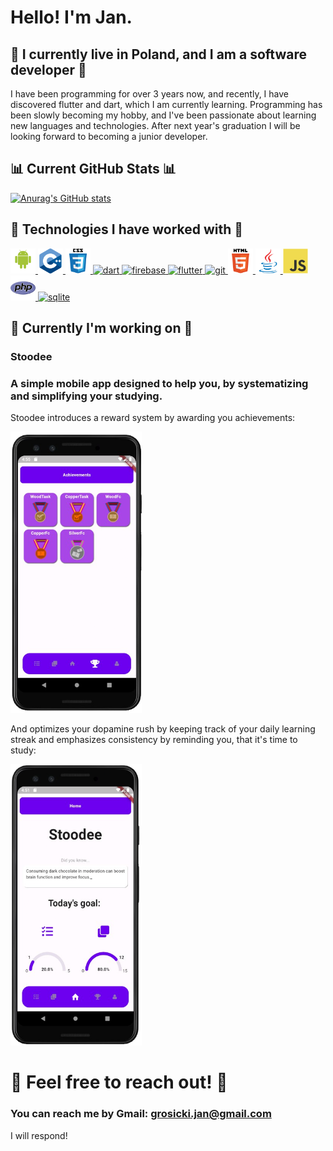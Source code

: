 # Hello! I'm Jan.

## 🌱 I currently live in Poland, and I am a software developer 🌱 
I have been programming for over 3 years now, and recently, I have discovered flutter and dart, which I am currently learning. Programming has been slowly becoming my hobby, and I've been passionate about learning new languages and technologies. After next year's graduation I will be looking forward to becoming a junior developer.

## 📊 Current GitHub Stats 📊
[![Anurag's GitHub stats](https://github-readme-stats.vercel.app/api?username=kenayv)](https://github.com/anuraghazra/github-readme-stats)

## 🤖 Technologies I have worked with 🤖

<p align="left"> <a href="https://developer.android.com" target="_blank" rel="noreferrer"> <img src="https://raw.githubusercontent.com/devicons/devicon/master/icons/android/android-original-wordmark.svg" alt="android" width="40" height="40"/> </a> <a href="https://www.w3schools.com/cpp/" target="_blank" rel="noreferrer"> <img src="https://raw.githubusercontent.com/devicons/devicon/master/icons/cplusplus/cplusplus-original.svg" alt="cplusplus" width="40" height="40"/> </a> <a href="https://www.w3schools.com/css/" target="_blank" rel="noreferrer"> <img src="https://raw.githubusercontent.com/devicons/devicon/master/icons/css3/css3-original-wordmark.svg" alt="css3" width="40" height="40"/> </a> <a href="https://dart.dev" target="_blank" rel="noreferrer"> <img src="https://www.vectorlogo.zone/logos/dartlang/dartlang-icon.svg" alt="dart" width="40" height="40"/> </a> <a href="https://firebase.google.com/" target="_blank" rel="noreferrer"> <img src="https://www.vectorlogo.zone/logos/firebase/firebase-icon.svg" alt="firebase" width="40" height="40"/> </a> <a href="https://flutter.dev" target="_blank" rel="noreferrer"> <img src="https://www.vectorlogo.zone/logos/flutterio/flutterio-icon.svg" alt="flutter" width="40" height="40"/> </a> <a href="https://git-scm.com/" target="_blank" rel="noreferrer"> <img src="https://www.vectorlogo.zone/logos/git-scm/git-scm-icon.svg" alt="git" width="40" height="40"/> </a> <a href="https://www.w3.org/html/" target="_blank" rel="noreferrer"> <img src="https://raw.githubusercontent.com/devicons/devicon/master/icons/html5/html5-original-wordmark.svg" alt="html5" width="40" height="40"/> </a> <a href="https://www.java.com" target="_blank" rel="noreferrer"> <img src="https://raw.githubusercontent.com/devicons/devicon/master/icons/java/java-original.svg" alt="java" width="40" height="40"/> </a> <a href="https://developer.mozilla.org/en-US/docs/Web/JavaScript" target="_blank" rel="noreferrer"> <img src="https://raw.githubusercontent.com/devicons/devicon/master/icons/javascript/javascript-original.svg" alt="javascript" width="40" height="40"/> </a> <a href="https://www.php.net" target="_blank" rel="noreferrer"> <img src="https://raw.githubusercontent.com/devicons/devicon/master/icons/php/php-original.svg" alt="php" width="40" height="40"/> </a> <a href="https://www.sqlite.org/" target="_blank" rel="noreferrer"> <img src="https://www.vectorlogo.zone/logos/sqlite/sqlite-icon.svg" alt="sqlite" width="40" height="40"/> </a> </p>

## 🚀 Currently I'm working on 🚀

### Stoodee 

### A simple mobile app designed to help you, by systematizing and simplifying your studying.

Stoodee introduces a reward system by awarding you achievements:

<img src="https://github.com/Kenayv/kenayv/blob/main/stoodeAchievementsNoBG.png" alt="Achievement page" height="450" width="210"/>

And optimizes your dopamine rush by keeping track of your daily learning streak and emphasizes consistency by reminding you, that it's time to study:

<img src="https://github.com/Kenayv/kenayv/blob/main/stoodeDopamine.png" alt="Home page" height="450" width="210"/>

# 📩 Feel free to reach out! 📩
### You can reach me by Gmail: grosicki.jan@gmail.com
I will respond!

  

